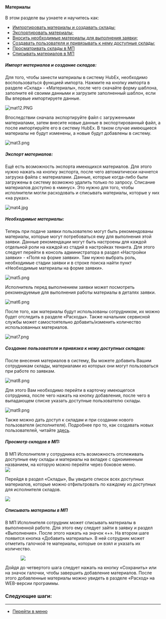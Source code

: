 #### Материалы
В этом разделе вы узнаете и научитесь как:
<html>
  <meta charset="utf-8">
  <title>Быстрый переход внутри документа</title>
 <ul>
       <li><a href="#matimp">Импортировать материалы и создавать склады;</a></li>
       <li><a href="#matexp">Экспортировать материалы;</a></li>
       <li><a href="#matacc">Вносить необходимые материалы для выполнения заявки;</a></li>
       <li><a href="#userwithmat">Создавать пользователя и привязывать к нему доступные склады;</a></li>
       <li><a href="#wima">Просматривать склады в МП</a></li>
       <li><a href="#wimat">Списывать материалов в МП</a></li>

 </ul>
</html>


<h5 id="matimp">Импорт материалов и создание складов: </h5>
Для того, чтобы занести материалы в систему HubEx, необходимо воспользоваться функцией импорта. Нажмите на кнопку импорта в разделе «Склад» - «Материалы», после чего скачайте форму шаблона, заполните её своими данными и загрузите заполненный шаблон, если Вы впервые импортируете данные. 

![mat12.PNG](/attachments/images/FAQ/USER/Materials/mat12.PNG)

Впоследствии сначала экспортируйте файл с загруженными материалами, затем внесите новые данные в экспортированный файл, а после импортируйте его в систему HubEx. В таком случае имеющиеся материалы не будут изменены, а новые будут добавлены в систему.

![mat3.png](/attachments/images/FAQ/USER/Materials/mat3.png)


<h5 id="matexp">Экспорт материалов: </h5>
Ещё есть возможность экспорта имеющихся материалов. Для этого нужно нажать на кнопку экспорта, после чего автоматически начнется загрузка файла с материалами. Данные, которые когда-либо были загружены в систему возможно удалить только по запросу. Списание материалов доступно в «минус». Это нужно для того, чтобы исполнители могли расходовать и списывать материалы, которые у них «на руках».

![mat4.jpg](/attachments/images/FAQ/USER/Materials/mat4.jpg)


<h5 id="matacc">Необходимые материалы: </h5>
Теперь при подаче заявки пользователю могут быть рекомендованы материалы, которые могут потребоваться ему для выполнения этой заявки. Данные рекомендации могут быть настроены для каждой отдельной роли на каждой из стадий в настройках тенанта. Для этого следует перейти в консоль администратора в раздел «Настройки заявки» - «Поля на форме заявки». Там нужно выбрать роль, необходимые стадии заявки и в строке поиска найти пункт «Необходимые материалы на форме заявки».

![mat5.png](/attachments/images/FAQ/USER/Materials/mat5.png)

Исполнитель перед выполнением заявки может посмотреть рекомендуемые для выполнения работы материалы в деталях заявки.

![mat6.png](/attachments/images/FAQ/USER/Materials/mat6.png)

После того, как материалы будут использованы сотрудником, их можно будет отследить в разделе «Расходы». Также начальник сервисной службы может самостоятельно добавить/изменить количество использованных материалов.

![mat7.png](/attachments/images/FAQ/USER/Materials/mat7.png)

<h5 id="userwithmat">Создание пользователя и привязка к нему доступных складов: </h5>
После внесения материалов в систему, Вы можете добавить Вашим сотрудникам склады, материалами из которых они могут пользоваться при работе по заявкам.

![mat8.png](/attachments/images/FAQ/USER/Materials/mat8.jpg)

Для этого Вам необходимо перейти в карточку имеющегося сотрудника, после чего нажать на кнопку добавления, после чего в выпадающем списке указать доступные пользователю склады.

![mat9.png](/attachments/images/FAQ/USER/Materials/mat9.jpg)

Также можно дать доступ к складам и при создании нового пользователя (исполнителя). Подробнее про то, как создавать новых пользователей, читайте [здесь](https://wiki.hubex.ru/docs/FAQ/RU/user/CreatingUser.html).

<h5 id="wima">Просмотр складов в МП: </h5>
В МП Исполнителя у сотрудника есть возможность отслеживать доступные ему склады и материалы на вкладке с одноименным названием, на которую можно перейти через боковое меню.

<div>
  <img  style="margin: 0 auto; display: block; max-width: 100%;" src="/attachments/images/FAQ/USER/Materials/mat10.jpg" />
</div>

Перейдя в раздел «Склады», Вы увидите список всех доступных материалов, которые можно отфильтровать по каждому из доступных для исполнителя складов.

<div>
  <img  style="margin: 0 auto; display: block; max-width: 100%;" src="/attachments/images/FAQ/USER/Materials/mat11.jpg" />
</div>

<h5 id="wima">Списывать материалы в МП </h5>

В МП Исполнителя сотрудник может списывать материалы в выполненной работе. Для этого ему следует зайти в заявку и раздел «Выполнение». После этого нажать на значок «+». На втором шаге появится кнопка «Добавить материалы». В ней сотрудник может отметить галочкой те материалы, которые он взял и указать их количество. 

<div>
  <img  style="margin: 0 auto; display: block; max-width: 80%;" src="/attachments/images/FAQ/USER/Materials/mat13.jpg" />
</div>

Дойдя до четвертого шага следует нажать на кнопку «Сохранить» или на значок галочки, чтобы завершить добавление материалов. После этого добавленные материалы можно увидеть в разделе «Расход» на WEB-версии программы.

### Следующие шаги:


___
- [Перейти в меню](http://wiki.hubex.ru)
